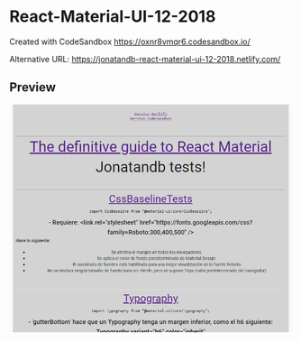 # React-Material-UI-12-2018
Created with CodeSandbox https://oxnr8vmqr6.codesandbox.io/

Alternative URL: https://jonatandb-react-material-ui-12-2018.netlify.com/

## Preview
[![Jonatandb](preview.png?raw=true "React-Material-UI-12-2018")](https://jonatandb-react-material-ui-12-2018.netlify.com/)
